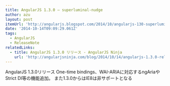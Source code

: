 ```yaml
---
title: AngularJS 1.3.0 – superluminal-nudge
author: azu
layout: post
itemUrl: 'http://angularjs.blogspot.com/2014/10/angularjs-130-superluminal-nudge.html'
date: '2014-10-14T09:09:29.061Z'
tags:
  - AngularJS
  - ReleaseNote
relatedLinks:
  - title: AngularJS 1.3.0 リリース - AngularJS Ninja
    url: 'http://angularjsninja.com/blog/2014/10/14/angularjs-1.3.0-released/'
---
```

AngularJS 1.3.0リリース
One-time bindings、WAI-ARIAに対応するngAriaやStrict DI等の機能追加。
また1.3.0からはIE8は非サポートとなる
